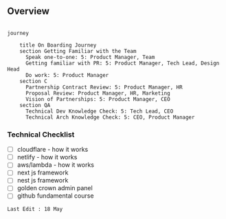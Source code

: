 ## Overview


```mermaid

journey

    title On Boarding Journey
    section Getting Familiar with the Team
      Speak one-to-one: 5: Product Manager, Team
      Getting familiar with PR: 5: Product Manager, Tech Lead, Design Head
      Do work: 5: Product Manager
    section C
      Partnership Contract Review: 5: Product Manager, HR
      Proposal Review: Product Manager, HR, Marketing
      Vision of Partnerships: 5: Product Manager, CEO
    section QA
      Technical Dev Knowledge Check: 5: Tech Lead, CEO
      Technical Arch Knowledge Check: 5: CEO, Product Manager

```

### Technical Checklist

- [ ] cloudflare - how it works
- [ ] netlify - how it works
- [ ] aws/lambda - how it works
- [ ] next js framework
- [ ] nest js framework
- [ ] golden crown admin panel
- [ ] github fundamental course 

`Last Edit : 18 May` 
